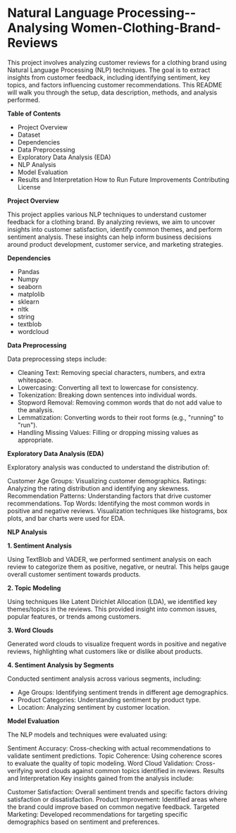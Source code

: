 # Natural Language Processing--Analysing Women-Clothing-Brand-Reviews

This project involves analyzing customer reviews for a clothing brand using Natural Language Processing (NLP) techniques. The goal is to extract insights from customer feedback, including identifying sentiment, key topics, and factors influencing customer recommendations. This README will walk you through the setup, data description, methods, and analysis performed.

**Table of Contents**

* Project Overview
* Dataset
* Dependencies
* Data Preprocessing
* Exploratory Data Analysis (EDA)
* NLP Analysis
* Model Evaluation
* Results and Interpretation
How to Run
Future Improvements
Contributing
License

**Project Overview**

This project applies various NLP techniques to understand customer feedback for a clothing brand. By analyzing reviews, we aim to uncover insights into customer satisfaction, identify common themes, and perform sentiment analysis. These insights can help inform business decisions around product development, customer service, and marketing strategies.

**Dependencies**

* Pandas
* Numpy
* seaborn
* matplolib
* sklearn
* nltk
* string
* textblob
* wordcloud

**Data Preprocessing**

Data preprocessing steps include:

* Cleaning Text: Removing special characters, numbers, and extra whitespace.
* Lowercasing: Converting all text to lowercase for consistency.
* Tokenization: Breaking down sentences into individual words.
* Stopword Removal: Removing common words that do not add value to the analysis.
* Lemmatization: Converting words to their root forms (e.g., "running" to "run").
* Handling Missing Values: Filling or dropping missing values as appropriate.

**Exploratory Data Analysis (EDA)**

Exploratory analysis was conducted to understand the distribution of:

Customer Age Groups: Visualizing customer demographics.
Ratings: Analyzing the rating distribution and identifying any skewness.
Recommendation Patterns: Understanding factors that drive customer recommendations.
Top Words: Identifying the most common words in positive and negative reviews.
Visualization techniques like histograms, box plots, and bar charts were used for EDA.

**NLP Analysis**

**1. Sentiment Analysis**

Using TextBlob and VADER, we performed sentiment analysis on each review to categorize them as positive, negative, or neutral. This helps gauge overall customer sentiment towards products.

**2. Topic Modeling**

Using techniques like Latent Dirichlet Allocation (LDA), we identified key themes/topics in the reviews. This provided insight into common issues, popular features, or trends among customers.

**3. Word Clouds**

Generated word clouds to visualize frequent words in positive and negative reviews, highlighting what customers like or dislike about products.

**4. Sentiment Analysis by Segments**

Conducted sentiment analysis across various segments, including:

* Age Groups: Identifying sentiment trends in different age demographics.
* Product Categories: Understanding sentiment by product type.
* Location: Analyzing sentiment by customer location.

**Model Evaluation**

The NLP models and techniques were evaluated using:

Sentiment Accuracy: Cross-checking with actual recommendations to validate sentiment predictions.
Topic Coherence: Using coherence scores to evaluate the quality of topic modeling.
Word Cloud Validation: Cross-verifying word clouds against common topics identified in reviews.
Results and Interpretation
Key insights gained from the analysis include:

Customer Satisfaction: Overall sentiment trends and specific factors driving satisfaction or dissatisfaction.
Product Improvement: Identified areas where the brand could improve based on common negative feedback.
Targeted Marketing: Developed recommendations for targeting specific demographics based on sentiment and preferences.












